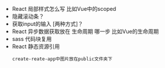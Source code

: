 - React 局部样式怎么写 比如Vue中的scoped
- 隐藏滚动条？
- 获取input的输入 [两种方式]？
- React 异步数据获取放在 生命周期 哪一步 比如Vue的生命周期
- sass 代码块复用
- React 静态资源引用
  ```
  create-reate-app中图片放在public文件夹下
  ```